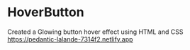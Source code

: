 # HoverButton
Created a Glowing button hover effect using HTML and CSS
https://pedantic-lalande-7314f2.netlify.app

